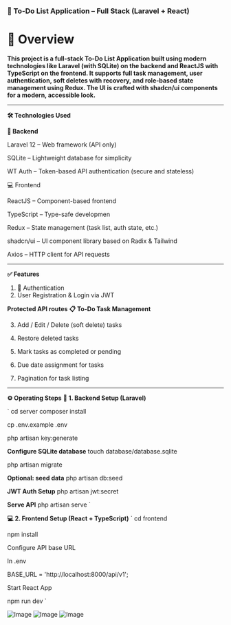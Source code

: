 ### 📝 To-Do List Application – Full Stack (Laravel + React)

# 🚀 Overview

**This project is a full-stack To-Do List Application built using modern technologies like Laravel (with SQLite) on the backend and ReactJS with TypeScript on the frontend. It supports full task management, user authentication, soft deletes with recovery, and role-based state management using Redux. The UI is crafted with shadcn/ui components for a modern, accessible look.**

---

**🛠️ Technologies Used**

**🔧 Backend**

Laravel 12 – Web framework (API only)

SQLite – Lightweight database for simplicity

WT Auth – Token-based API authentication (secure and stateless)

💻 Frontend

ReactJS – Component-based frontend

TypeScript – Type-safe developmen

Redux – State management (task list, auth state, etc.)

shadcn/ui – UI component library based on Radix & Tailwind

Axios – HTTP client for API requests

---

**✅ Features**

1. 🔐 Authentication
2. User Registration & Login via JWT

**Protected API routes**
**📋 To-Do Task Management**

3. Add / Edit / Delete (soft delete) tasks

4. Restore deleted tasks

5. Mark tasks as completed or pending

6. Due date assignment for tasks

7. Pagination for task listing

---
**⚙️ Operating Steps**
**🔌 1. Backend Setup (Laravel)**

`
cd server
composer install

cp .env.example .env

php artisan key:generate

**Configure SQLite database**
touch database/database.sqlite

php artisan migrate

**Optional: seed data**
php artisan db:seed

**JWT Auth Setup**
php artisan jwt:secret

**Serve API**
php artisan serve
`

**💻 2. Frontend Setup (React + TypeScript)**
`
cd frontend

npm install

Configure API base URL

In .env

BASE_URL = 'http://localhost:8000/api/v1';

Start React App

npm run dev
`

![Image](https://github.com/user-attachments/assets/a352e8ee-eb41-43c4-89c5-bd758b2d00b8)
![Image](https://github.com/user-attachments/assets/0a529fd5-844d-4c67-8a3f-bd9551a6e687)
![Image](https://github.com/user-attachments/assets/a59cf533-76a5-4b5f-b3ed-641edb32861c)
